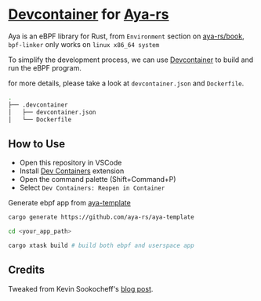 # [Devcontainer](https://containers.dev/) for [Aya-rs](https://github.com/aya-rs/aya)

Aya is an eBPF library for Rust, from `Environment` section on [aya-rs/book](https://aya-rs.dev/book/start/development/), `bpf-linker` only works on `linux x86_64 system`

To simplify the development process, we can use [Devcontainer](https://containers.dev/) to build and run the eBPF program.

for more details, please take a look at `devcontainer.json` and `Dockerfile`.

```bash
.
├── .devcontainer
│   ├── devcontainer.json
│   └── Dockerfile
```

## How to Use

- Open this repository in VSCode
- Install [Dev Containers](https://marketplace.visualstudio.com/items?itemName=ms-vscode-remote.remote-containers) extension
- Open the command palette (Shift+Command+P)
- Select `Dev Containers: Reopen in Container`

Generate ebpf app from [aya-template](https://github.com/aya-rs/aya-template)

```bash
cargo generate https://github.com/aya-rs/aya-template

cd <your_app_path>

cargo xtask build # build both ebpf and userspace app
```

## Credits

Tweaked from Kevin Sookocheff's [blog post](https://sookocheff.com/post/kubernetes/developing-an-aya-rs-app-using-devcontainers/).
